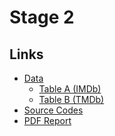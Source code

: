 # Stage 2

<!-- ## Member Information

+ Guangtong Bai (<tt>[guangtong.bai@wisc.edu](mailto:guangtong.bai@wisc.edu)</tt>)
+ Dan Jiang (<tt>[dan.jiang@wisc.edu](mailto:dan.jiang@wisc.edu)</tt>)
+ Changtian Sun (<tt>[changtiansun@cs.wisc.edu](mailto:changtiansun@cs.wisc.edu)</tt>) -->

## Links

+ [Data](https://github.com/gtbai/CS839-Data-Science/tree/master/stage2/data)
    + [Table A (IMDb)](https://raw.githubusercontent.com/gtbai/CS839-Data-Science/master/stage2/data/imdb.csv)
    + [Table B (TMDb)](https://raw.githubusercontent.com/gtbai/CS839-Data-Science/master/stage2/data/tmdb.csv)
+ [Source Codes](https://github.com/gtbai/CS839-Data-Science/tree/master/stage2/src)
+ [PDF Report](https://github.com/gtbai/CS839-Data-Science/blob/master/stage2/Report.pdf)
